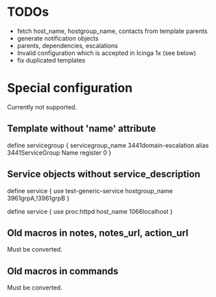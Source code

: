

# <a id="migration-todo"></a> TODOs

* fetch host_name, hostgroup_name, contacts from template parents
* generate notification objects
* parents, dependencies, escalations
* Invalid configuration which is accepted in Icinga 1x (see below)
* fix duplicated templates

# <a id="special-config"></a> Special configuration

Currently not supported.

## Template without 'name' attribute

define servicegroup {
        servicegroup_name               3441domain-escalation
        alias                           3441ServiceGroup Name
        register                       0
}

## Service objects without service_description

define service {
        use                             test-generic-service
        hostgroup_name                  3961grpA,!3961grpB
}

define service {
        use                             proc:httpd
        host_name                       1066localhost
}


## Old macros in notes, notes_url, action_url

Must be converted.

## Old macros in commands

Must be converted.

